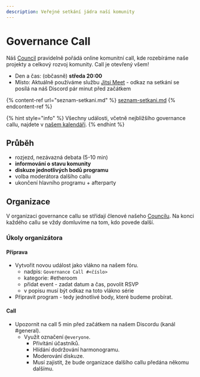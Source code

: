 ```yaml
---
description: Veřejné setkání jádra naší komunity
---
```


# Governance Call

Náš [Council](../) pravidelně pořádá online komunitní call, kde rozebíráme naše projekty a celkový rozvoj komunity. Call je otevřený všem!

* Den a čas: (občasně) **středa 20:00**
* Místo: Aktuálně používáme službu [Jitsi Meet](https://meet.jit.si/) - odkaz na setkání se posílá na náš Discord pár minut před začátkem

{% content-ref url="seznam-setkani.md" %}
[seznam-setkani.md](seznam-setkani.md)
{% endcontent-ref %}

{% hint style="info" %}
Všechny události, včetně nejbližšího governance callu, najdete v [našem kalendáři](https://forum.gwei.cz/calendar).
{% endhint %}

## Průběh

* rozjezd, nezávazná debata (5-10 min)
* **informování o stavu komunity**
* **diskuze jednotlivých bodů programu**
* volba moderátora dalšího callu
* ukončení hlavního programu + afterparty

## Organizace

V organizaci governance callu se střídají členové našeho [Councilu](../). Na konci každého callu se vždy domluvíme na tom, kdo povede další.

### Úkoly organizátora

#### **Příprava**

* Vytvořit novou událost jako vlákno na našem fóru.
  * nadpis: `Governance Call #<číslo>`
  * kategorie: #etheroom
  * přidat event - zadat datum a čas, povolit RSVP
  * v popisu musí být odkaz na toto vlákno série
* Připravit program - tedy jednotlivé body, které budeme probírat.

#### **Call**

* Upozornit na call 5 min před začátkem na našem Discordu (kanál #general).
  * Využít označení `@everyone`.
    * Přivítání účastníků.
    * Hlídání dodržování harmonogramu.
    * Moderování diskuze.
    * Musí zajistit, že bude organizace dalšího callu předána někomu dalšímu.

